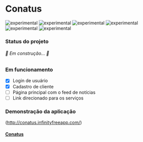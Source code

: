 
# Conatus


![experimental](https://img.shields.io/static/v1?label=&message=Js&color=yellow)
![experimental](https://img.shields.io/static/v1?label=&message=HTML&color=orange)
![experimental](https://img.shields.io/static/v1?label=&message=Sql&color=red)
![experimental](https://img.shields.io/static/v1?label=&message=Css&color=blue)
![experimental](https://img.shields.io/static/v1?label=&message=Php&color=purple)
![experimental](https://img.shields.io/static/v1?label=&message=Bootstrap&color=violet)

### Status do projeto

###### 🚧  Em construção...  🚧 

### Em funcionamento

- [x] Login de usuário
- [x] Cadastro de cliente
- [ ] Página principal com o feed de notícias
- [ ] Link direcionado para os serviços

### Demonstração da aplicação
(http://conatus.infinityfreeapp.com/)
<h4> <a href="http://conatus.infinityfreeapp.com/"> Conatus </a>
</h4>

